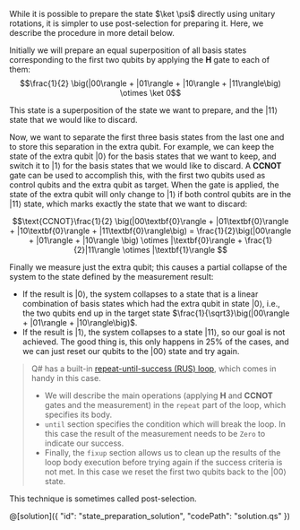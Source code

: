 While it is possible to prepare the state $\ket \psi$ directly using unitary rotations, it is simpler to use post-selection for preparing it. Here, we describe the procedure in more detail below.

Initially we will prepare an equal superposition of all basis states corresponding to the first two qubits by applying the **H** gate to each of them: 
$$\frac{1}{2} \big(|00\rangle + |01\rangle + |10\rangle + |11\rangle\big) \otimes \ket 0$$

This state is a superposition of the state we want to prepare, and the $|11\rangle$ state that we would like to discard.

Now, we want to separate the first three basis states from the last one and to store this separation in the extra qubit. 
For example, we can keep the state of the extra qubit $|0\rangle$ for the basis states that we want to keep, and switch it to $|1\rangle$ for the basis states that we would like to discard. 
A **CCNOT** gate can be used to accomplish this, with the first two qubits used as control qubits and the extra qubit as target. 
When the gate is applied, the state of the extra qubit will only change to $|1\rangle$ if both control qubits are in the $|11\rangle$ state, which marks exactly the state that we want to discard:

$$\text{CCNOT}\frac{1}{2} \big(|00\textbf{0}\rangle + |01\textbf{0}\rangle + |10\textbf{0}\rangle + |11\textbf{0}\rangle\big) = 
\frac{1}{2}\big(|00\rangle + |01\rangle + |10\rangle \big) \otimes |\textbf{0}\rangle + \frac{1}{2}|11\rangle \otimes |\textbf{1}\rangle $$

Finally we measure just the extra qubit; this causes a partial collapse of the system to the state defined by the measurement result:
* If the result is $|0\rangle$, the system collapses to a state that is a linear combination of basis states which had the extra qubit in state $|0\rangle$, i.e., the two qubits end up in the target state $\frac{1}{\sqrt3}\big(|00\rangle + |01\rangle + |10\rangle\big)$. 
* If the result is $|1\rangle$, the system collapses to a state $|11\rangle$, so our goal is not achieved. The good thing is, this only happens in 25% of the cases, and we can just reset our qubits to the $|00\rangle$ state and try again.


> Q# has a built-in [repeat-until-success (RUS) loop](https://docs.microsoft.com/en-us/quantum/user-guide/using-qsharp/control-flow#repeat-until-success-loop), which comes in handy in this case. 
> * We will describe the main operations (applying **H** and **CCNOT** gates and the measurement) in the `repeat` part of the loop, which specifies its body.  
> * `until` section specifies the condition which will break the loop. In this case the result of the measurement needs to be `Zero` to indicate our success.  
> * Finally, the `fixup` section allows us to clean up the results of the loop body execution before trying again if the success criteria is not met. In this case we reset the first two qubits back to the $|00\rangle$ state.

This technique is sometimes called post-selection.

@[solution]({
    "id": "state_preparation_solution",
    "codePath": "solution.qs"
})
